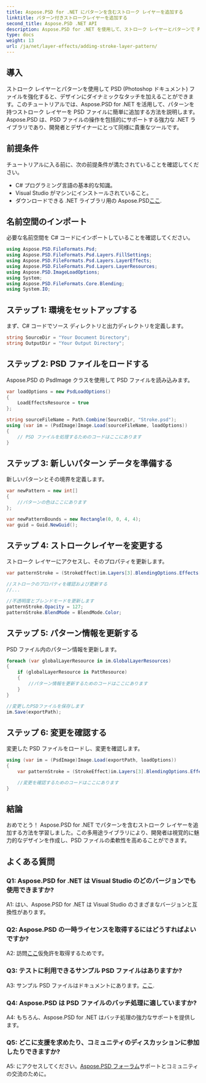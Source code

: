 ```yaml
---
title: Aspose.PSD for .NET にパターンを含むストローク レイヤーを追加する
linktitle: パターン付きストロークレイヤーを追加する
second_title: Aspose.PSD .NET API
description: Aspose.PSD for .NET を使用して、ストローク レイヤーとパターンで PSD ファイルを強化します。シームレスな統合については、ステップバイステップのガイドに従ってください。
type: docs
weight: 13
url: /ja/net/layer-effects/adding-stroke-layer-pattern/
---
```

## 導入

ストローク レイヤーとパターンを使用して PSD (Photoshop ドキュメント) ファイルを強化すると、デザインにダイナミックなタッチを加えることができます。このチュートリアルでは、Aspose.PSD for .NET を活用して、パターンを持つストローク レイヤーを PSD ファイルに簡単に追加する方法を説明します。 Aspose.PSD は、PSD ファイルの操作を包括的にサポートする強力な .NET ライブラリであり、開発者とデザイナーにとって同様に貴重なツールです。

## 前提条件

チュートリアルに入る前に、次の前提条件が満たされていることを確認してください。

- C# プログラミング言語の基本的な知識。
- Visual Studio がマシンにインストールされていること。
- ダウンロードできる .NET ライブラリ用の Aspose.PSD[ここ](https://releases.aspose.com/psd/net/).

## 名前空間のインポート

必要な名前空間を C# コードにインポートしていることを確認してください。

```csharp
using Aspose.PSD.FileFormats.Psd;
using Aspose.PSD.FileFormats.Psd.Layers.FillSettings;
using Aspose.PSD.FileFormats.Psd.Layers.LayerEffects;
using Aspose.PSD.FileFormats.Psd.Layers.LayerResources;
using Aspose.PSD.ImageLoadOptions;
using System;
using Aspose.PSD.FileFormats.Core.Blending;
using System.IO;
```

## ステップ 1: 環境をセットアップする

まず、C# コードでソース ディレクトリと出力ディレクトリを定義します。

```csharp
string SourceDir = "Your Document Directory";
string OutputDir = "Your Output Directory";
```

## ステップ 2: PSD ファイルをロードする

Aspose.PSD の PsdImage クラスを使用して PSD ファイルを読み込みます。

```csharp
var loadOptions = new PsdLoadOptions()
{
    LoadEffectsResource = true
};

string sourceFileName = Path.Combine(SourceDir, "Stroke.psd");
using (var im = (PsdImage)Image.Load(sourceFileName, loadOptions))
{
    // PSD ファイルを処理するためのコードはここにあります
}
```

## ステップ 3: 新しいパターン データを準備する

新しいパターンとその境界を定義します。

```csharp
var newPattern = new int[]
{
    //パターンの色はここにあります
};

var newPatternBounds = new Rectangle(0, 0, 4, 4);
var guid = Guid.NewGuid();
```

## ステップ 4: ストロークレイヤーを変更する

ストローク レイヤーにアクセスし、そのプロパティを更新します。

```csharp
var patternStroke = (StrokeEffect)im.Layers[3].BlendingOptions.Effects[0];

//ストロークのプロパティを確認および更新する
//...

//不透明度とブレンドモードを更新します
patternStroke.Opacity = 127;
patternStroke.BlendMode = BlendMode.Color;
```

## ステップ 5: パターン情報を更新する

PSD ファイル内のパターン情報を更新します。

```csharp
foreach (var globalLayerResource in im.GlobalLayerResources)
{
    if (globalLayerResource is PattResource)
    {
        //パターン情報を更新するためのコードはここにあります
    }
}

//変更したPSDファイルを保存します
im.Save(exportPath);
```

## ステップ 6: 変更を確認する

変更した PSD ファイルをロードし、変更を確認します。

```csharp
using (var im = (PsdImage)Image.Load(exportPath, loadOptions))
{
    var patternStroke = (StrokeEffect)im.Layers[3].BlendingOptions.Effects[0];

    //変更を確認するためのコードはここにあります
}
```

## 結論

おめでとう！ Aspose.PSD for .NET でパターンを含むストローク レイヤーを追加する方法を学習しました。この多用途ライブラリにより、開発者は視覚的に魅力的なデザインを作成し、PSD ファイルの柔軟性を高めることができます。

## よくある質問

### Q1: Aspose.PSD for .NET は Visual Studio のどのバージョンでも使用できますか?

A1: はい、Aspose.PSD for .NET は Visual Studio のさまざまなバージョンと互換性があります。

### Q2: Aspose.PSD の一時ライセンスを取得するにはどうすればよいですか?

 A2: 訪問[ここ](https://purchase.aspose.com/temporary-license/)仮免許を取得するためです。

### Q3: テストに利用できるサンプル PSD ファイルはありますか?

 A3: サンプル PSD ファイルはドキュメントにあります。[ここ](https://reference.aspose.com/psd/net/).

### Q4: Aspose.PSD は PSD ファイルのバッチ処理に適していますか?

A4: もちろん、Aspose.PSD for .NET はバッチ処理の強力なサポートを提供します。

### Q5: どこに支援を求めたり、コミュニティのディスカッションに参加したりできますか?

 A5: にアクセスしてください。[Aspose.PSD フォーラム](https://forum.aspose.com/c/psd/34)サポートとコミュニティの交流のために。